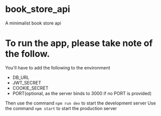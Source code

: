 # book_store_api
A minimalist book store api

# To run the app, please take note of the follow.
You'll have to add the following to the environment
* DB_URL
* JWT_SECRET
* COOKIE_SECRET
* PORT(optional, as the server binds to 3000 if no PORT is provided)

Then use the command `npm run dev` to start the development server
Use the command `npm start` to start the production server
